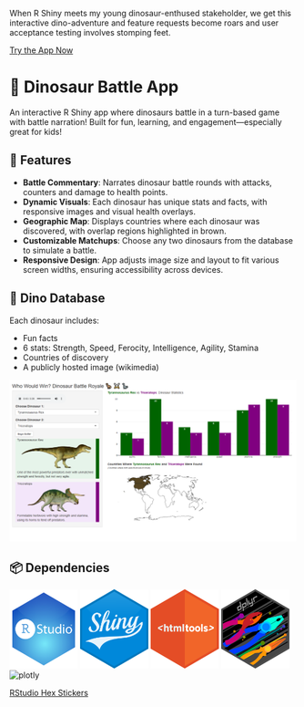 When R Shiny meets my young dinosaur-enthused stakeholder, we get this interactive dino-adventure and feature requests become roars and user acceptance testing involves stomping feet.

[Try the App Now](https://analytically-ray.shinyapps.io/dinosaur_battle_app/)

# 🦖 Dinosaur Battle App

An interactive R Shiny app where dinosaurs battle in a turn-based game with battle narration! Built for fun, learning, and engagement—especially great for kids!

## 🚀 Features

- **Battle Commentary**: Narrates dinosaur battle rounds with attacks, counters and damage to health points.
- **Dynamic Visuals**: Each dinosaur has unique stats and facts, with responsive images and visual health overlays.
- **Geographic Map**: Displays countries where each dinosaur was discovered, with overlap regions highlighted in brown.
- **Customizable Matchups**: Choose any two dinosaurs from the database to simulate a battle.
- **Responsive Design**: App adjusts image size and layout to fit various screen widths, ensuring accessibility across devices.

## 🧠 Dino Database

Each dinosaur includes:
- Fun facts
- 6 stats: Strength, Speed, Ferocity, Intelligence, Agility, Stamina
- Countries of discovery
- A publicly hosted image (wikimedia)

![Dinosaur Battle Screenshot](screenshot.png)

## 📦 Dependencies

<img src="https://github.com/rstudio/hex-stickers/blob/main/PNG/RStudio.png" alt="RStudio" width="120" /> <img src="https://github.com/rstudio/hex-stickers/blob/main/PNG/shiny.png" alt="shiny" width="120" /> <img src="https://github.com/rstudio/hex-stickers/blob/main/PNG/htmltools.png" alt="htmltools" width="120" /> <img src="https://github.com/rstudio/hex-stickers/blob/main/PNG/dplyr.png" alt="dplyr" width="120" /> <img src="https://plotly.github.io/documentation/all_static/images/icon-dash.png" alt="plotly" width="120" /> 

[RStudio Hex Stickers](https://github.com/rstudio/hex-stickers)